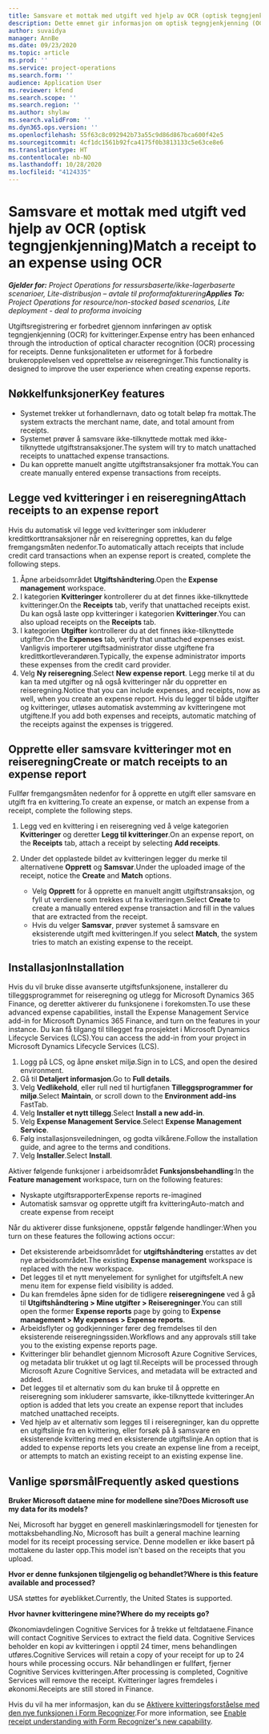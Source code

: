 ```yaml
---
title: Samsvare et mottak med utgift ved hjelp av OCR (optisk tegngjenkjenning)
description: Dette emnet gir informasjon om optisk tegngjenkjenning (OCR) for kvitteringer.
author: suvaidya
manager: AnnBe
ms.date: 09/23/2020
ms.topic: article
ms.prod: ''
ms.service: project-operations
ms.search.form: ''
audience: Application User
ms.reviewer: kfend
ms.search.scope: ''
ms.search.region: ''
ms.author: shylaw
ms.search.validFrom: ''
ms.dyn365.ops.version: ''
ms.openlocfilehash: 55f63c8c092942b73a55c9d86d867bca600f42e5
ms.sourcegitcommit: 4cf1dc1561b92fca4175f0b3813133c5e63ce8e6
ms.translationtype: HT
ms.contentlocale: nb-NO
ms.lasthandoff: 10/28/2020
ms.locfileid: "4124335"
---
```

# <a name="match-a-receipt-to-an-expense-using-ocr"></a><span data-ttu-id="2e000-103">Samsvare et mottak med utgift ved hjelp av OCR (optisk tegngjenkjenning)</span><span class="sxs-lookup"><span data-stu-id="2e000-103">Match a receipt to an expense using OCR</span></span>

<span data-ttu-id="2e000-104">_**Gjelder for:** Project Operations for ressursbaserte/ikke-lagerbaserte scenarioer, Lite-distribusjon – avtale til proformafakturering_</span><span class="sxs-lookup"><span data-stu-id="2e000-104">_**Applies To:** Project Operations for resource/non-stocked based scenarios, Lite deployment - deal to proforma invoicing_</span></span>

<span data-ttu-id="2e000-105">Utgiftsregistrering er forbedret gjennom innføringen av optisk tegngjenkjenning (OCR) for kvitteringer.</span><span class="sxs-lookup"><span data-stu-id="2e000-105">Expense entry has been enhanced through the introduction of optical character recognition (OCR) processing for receipts.</span></span> <span data-ttu-id="2e000-106">Denne funksjonaliteten er utformet for å forbedre brukeropplevelsen ved opprettelse av reiseregninger.</span><span class="sxs-lookup"><span data-stu-id="2e000-106">This functionality is designed to improve the user experience when creating expense reports.</span></span>

## <a name="key-features"></a><span data-ttu-id="2e000-107">Nøkkelfunksjoner</span><span class="sxs-lookup"><span data-stu-id="2e000-107">Key features</span></span>

- <span data-ttu-id="2e000-108">Systemet trekker ut forhandlernavn, dato og totalt beløp fra mottak.</span><span class="sxs-lookup"><span data-stu-id="2e000-108">The system extracts the merchant name, date, and total amount from receipts.</span></span>
- <span data-ttu-id="2e000-109">Systemet prøver å samsvare ikke-tilknyttede mottak med ikke-tilknyttede utgiftstransaksjoner.</span><span class="sxs-lookup"><span data-stu-id="2e000-109">The system will try to match unattached receipts to unattached expense transactions.</span></span>
- <span data-ttu-id="2e000-110">Du kan opprette manuelt angitte utgiftstransaksjoner fra mottak.</span><span class="sxs-lookup"><span data-stu-id="2e000-110">You can create manually entered expense transactions from receipts.</span></span>

## <a name="attach-receipts-to-an-expense-report"></a><span data-ttu-id="2e000-111">Legge ved kvitteringer i en reiseregning</span><span class="sxs-lookup"><span data-stu-id="2e000-111">Attach receipts to an expense report</span></span>

<span data-ttu-id="2e000-112">Hvis du automatisk vil legge ved kvitteringer som inkluderer kredittkorttransaksjoner når en reiseregning opprettes, kan du følge fremgangsmåten nedenfor.</span><span class="sxs-lookup"><span data-stu-id="2e000-112">To automatically attach receipts that include credit card transactions when an expense report is created, complete the following steps.</span></span>

  1. <span data-ttu-id="2e000-113">Åpne arbeidsområdet **Utgiftshåndtering**.</span><span class="sxs-lookup"><span data-stu-id="2e000-113">Open the **Expense management** workspace.</span></span>
  2. <span data-ttu-id="2e000-114">I kategorien **Kvitteringer** kontrollerer du at det finnes ikke-tilknyttede kvitteringer.</span><span class="sxs-lookup"><span data-stu-id="2e000-114">On the **Receipts** tab, verify that unattached receipts exist.</span></span> <span data-ttu-id="2e000-115">Du kan også laste opp kvitteringer i kategorien **Kvitteringer**.</span><span class="sxs-lookup"><span data-stu-id="2e000-115">You can also upload receipts on the **Receipts** tab.</span></span>
  3. <span data-ttu-id="2e000-116">I kategorien **Utgifter** kontrollerer du at det finnes ikke-tilknyttede utgifter.</span><span class="sxs-lookup"><span data-stu-id="2e000-116">On the **Expenses** tab, verify that unattached expenses exist.</span></span> <span data-ttu-id="2e000-117">Vanligvis importerer utgiftsadministrator disse utgiftene fra kredittkortleverandøren.</span><span class="sxs-lookup"><span data-stu-id="2e000-117">Typically, the expense administrator imports these expenses from the credit card provider.</span></span>
  4. <span data-ttu-id="2e000-118">Velg **Ny reiseregning**.</span><span class="sxs-lookup"><span data-stu-id="2e000-118">Select **New expense report**.</span></span> <span data-ttu-id="2e000-119">Legg merke til at du kan ta med utgifter og nå også kvitteringer når du oppretter en reiseregning.</span><span class="sxs-lookup"><span data-stu-id="2e000-119">Notice that you can include expenses, and receipts, now as well, when you create an expense report.</span></span> <span data-ttu-id="2e000-120">Hvis du legger til både utgifter og kvitteringer, utløses automatisk avstemming av kvitteringene mot utgiftene.</span><span class="sxs-lookup"><span data-stu-id="2e000-120">If you add both expenses and receipts, automatic matching of the receipts against the expenses is triggered.</span></span>

## <a name="create-or-match-receipts-to-an-expense-report"></a><span data-ttu-id="2e000-121">Opprette eller samsvare kvitteringer mot en reiseregning</span><span class="sxs-lookup"><span data-stu-id="2e000-121">Create or match receipts to an expense report</span></span>
<span data-ttu-id="2e000-122">Fullfør fremgangsmåten nedenfor for å opprette en utgift eller samsvare en utgift fra en kvittering.</span><span class="sxs-lookup"><span data-stu-id="2e000-122">To create an expense, or match an expense from a receipt, complete the following steps.</span></span>

  1. <span data-ttu-id="2e000-123">Legg ved en kvittering i en reiseregning ved å velge kategorien **Kvitteringer** og deretter **Legg til kvitteringer**.</span><span class="sxs-lookup"><span data-stu-id="2e000-123">On an expense report, on the **Receipts** tab, attach a receipt by selecting **Add receipts**.</span></span>
  2. <span data-ttu-id="2e000-124">Under det opplastede bildet av kvitteringen legger du merke til alternativene **Opprett** og **Samsvar**.</span><span class="sxs-lookup"><span data-stu-id="2e000-124">Under the uploaded image of the receipt, notice the **Create** and **Match** options.</span></span>

      - <span data-ttu-id="2e000-125">Velg **Opprett** for å opprette en manuelt angitt utgiftstransaksjon, og fyll ut verdiene som trekkes ut fra kvitteringen.</span><span class="sxs-lookup"><span data-stu-id="2e000-125">Select **Create** to create a manually entered expense transaction and fill in the values that are extracted from the receipt.</span></span>
      - <span data-ttu-id="2e000-126">Hvis du velger **Samsvar**, prøver systemet å samsvare en eksisterende utgift med kvitteringen.</span><span class="sxs-lookup"><span data-stu-id="2e000-126">If you select **Match**, the system tries to match an existing expense to the receipt.</span></span>

## <a name="installation"></a><span data-ttu-id="2e000-127">Installasjon</span><span class="sxs-lookup"><span data-stu-id="2e000-127">Installation</span></span>

<span data-ttu-id="2e000-128">Hvis du vil bruke disse avanserte utgiftsfunksjonene, installerer du tilleggsprogrammet for reiseregning og utlegg for Microsoft Dynamics 365 Finance, og deretter aktiverer du funksjonene i forekomsten.</span><span class="sxs-lookup"><span data-stu-id="2e000-128">To use these advanced expense capabilities, install the Expense Management Service add-in for Microsoft Dynamics 365 Finance, and turn on the features in your instance.</span></span> <span data-ttu-id="2e000-129">Du kan få tilgang til tillegget fra prosjektet i Microsoft Dynamics Lifecycle Services (LCS).</span><span class="sxs-lookup"><span data-stu-id="2e000-129">You can access the add-in from your project in Microsoft Dynamics Lifecycle Services (LCS).</span></span>

1. <span data-ttu-id="2e000-130">Logg på LCS, og åpne ønsket miljø.</span><span class="sxs-lookup"><span data-stu-id="2e000-130">Sign in to LCS, and open the desired environment.</span></span>
2. <span data-ttu-id="2e000-131">Gå til **Detaljert informasjon**.</span><span class="sxs-lookup"><span data-stu-id="2e000-131">Go to **Full details**.</span></span>
3. <span data-ttu-id="2e000-132">Velg **Vedlikehold**, eller rull ned til hurtigfanen **Tilleggsprogrammer for miljø**.</span><span class="sxs-lookup"><span data-stu-id="2e000-132">Select **Maintain**, or scroll down to the **Environment add-ins** FastTab.</span></span>
4. <span data-ttu-id="2e000-133">Velg **Installer et nytt tillegg**.</span><span class="sxs-lookup"><span data-stu-id="2e000-133">Select **Install a new add-in**.</span></span>
5. <span data-ttu-id="2e000-134">Velg **Expense Management Service**.</span><span class="sxs-lookup"><span data-stu-id="2e000-134">Select **Expense Management Service**.</span></span>
6. <span data-ttu-id="2e000-135">Følg installasjonsveiledningen, og godta vilkårene.</span><span class="sxs-lookup"><span data-stu-id="2e000-135">Follow the installation guide, and agree to the terms and conditions.</span></span>
7. <span data-ttu-id="2e000-136">Velg **Installer**.</span><span class="sxs-lookup"><span data-stu-id="2e000-136">Select **Install**.</span></span>

<span data-ttu-id="2e000-137">Aktiver følgende funksjoner i arbeidsområdet **Funksjonsbehandling**:</span><span class="sxs-lookup"><span data-stu-id="2e000-137">In the **Feature management** workspace, turn on the following features:</span></span>

- <span data-ttu-id="2e000-138">Nyskapte utgiftsrapporter</span><span class="sxs-lookup"><span data-stu-id="2e000-138">Expense reports re-imagined</span></span>
- <span data-ttu-id="2e000-139">Automatisk samsvar og opprette utgift fra kvittering</span><span class="sxs-lookup"><span data-stu-id="2e000-139">Auto-match and create expense from receipt</span></span>

<span data-ttu-id="2e000-140">Når du aktiverer disse funksjonene, oppstår følgende handlinger:</span><span class="sxs-lookup"><span data-stu-id="2e000-140">When you turn on these features the following actions occur:</span></span>

- <span data-ttu-id="2e000-141">Det eksisterende arbeidsområdet for **utgiftshåndtering** erstattes av det nye arbeidsområdet.</span><span class="sxs-lookup"><span data-stu-id="2e000-141">The existing **Expense management** workspace is replaced with the new workspace.</span></span>
- <span data-ttu-id="2e000-142">Det legges til et nytt menyelement for synlighet for utgiftsfelt.</span><span class="sxs-lookup"><span data-stu-id="2e000-142">A new menu item for expense field visibility is added.</span></span>
- <span data-ttu-id="2e000-143">Du kan fremdeles åpne siden for de tidligere **reiseregningene** ved å gå til **Utgiftshåndtering > Mine utgifter > Reiseregninger**.</span><span class="sxs-lookup"><span data-stu-id="2e000-143">You can still open the former **Expense reports** page by going to **Expense management > My expenses > Expense reports**.</span></span>
- <span data-ttu-id="2e000-144">Arbeidsflyter og godkjenninger fører deg fremdelses til den eksisterende reiseregningssiden.</span><span class="sxs-lookup"><span data-stu-id="2e000-144">Workflows and any approvals still take you to the existing expense reports page.</span></span>
- <span data-ttu-id="2e000-145">Kvitteringer blir behandlet gjennom Microsoft Azure Cognitive Services, og metadata blir trukket ut og lagt til.</span><span class="sxs-lookup"><span data-stu-id="2e000-145">Receipts will be processed through Microsoft Azure Cognitive Services, and metadata will be extracted and added.</span></span>
- <span data-ttu-id="2e000-146">Det legges til et alternativ som du kan bruke til å opprette en reiseregning som inkluderer samsvarte, ikke-tilknyttede kvitteringer.</span><span class="sxs-lookup"><span data-stu-id="2e000-146">An option is added that lets you create an expense report that includes matched unattached receipts.</span></span>
- <span data-ttu-id="2e000-147">Ved hjelp av et alternativ som legges til i reiseregninger, kan du opprette en utgiftslinje fra en kvittering, eller forsøk på å samsvare en eksisterende kvittering med en eksisterende utgiftslinje.</span><span class="sxs-lookup"><span data-stu-id="2e000-147">An option that is added to expense reports lets you create an expense line from a receipt, or attempts to match an existing receipt to an existing expense line.</span></span>

## <a name="frequently-asked-questions"></a><span data-ttu-id="2e000-148">Vanlige spørsmål</span><span class="sxs-lookup"><span data-stu-id="2e000-148">Frequently asked questions</span></span>

<span data-ttu-id="2e000-149">**Bruker Microsoft dataene mine for modellene sine?**</span><span class="sxs-lookup"><span data-stu-id="2e000-149">**Does Microsoft use my data for its models?**</span></span>

<span data-ttu-id="2e000-150">Nei, Microsoft har bygget en generell maskinlæringsmodell for tjenesten for mottaksbehandling.</span><span class="sxs-lookup"><span data-stu-id="2e000-150">No, Microsoft has built a general machine learning model for its receipt processing service.</span></span> <span data-ttu-id="2e000-151">Denne modellen er ikke basert på mottakene du laster opp.</span><span class="sxs-lookup"><span data-stu-id="2e000-151">This model isn't based on the receipts that you upload.</span></span>

<span data-ttu-id="2e000-152">**Hvor er denne funksjonen tilgjengelig og behandlet?**</span><span class="sxs-lookup"><span data-stu-id="2e000-152">**Where is this feature available and processed?**</span></span>

<span data-ttu-id="2e000-153">USA støttes for øyeblikket.</span><span class="sxs-lookup"><span data-stu-id="2e000-153">Currently, the United States is supported.</span></span>

<span data-ttu-id="2e000-154">**Hvor havner kvitteringene mine?**</span><span class="sxs-lookup"><span data-stu-id="2e000-154">**Where do my receipts go?**</span></span>

<span data-ttu-id="2e000-155">Økonomiavdelingen Cognitive Services for å trekke ut feltdataene.</span><span class="sxs-lookup"><span data-stu-id="2e000-155">Finance will contact Cognitive Services to extract the field data.</span></span> <span data-ttu-id="2e000-156">Cognitive Services beholder en kopi av kvitteringen i opptil 24 timer, mens behandlingen utføres.</span><span class="sxs-lookup"><span data-stu-id="2e000-156">Cognitive Services will retain a copy of your receipt for up to 24 hours while processing occurs.</span></span> <span data-ttu-id="2e000-157">Når behandlingen er fullført, fjerner Cognitive Services kvitteringen.</span><span class="sxs-lookup"><span data-stu-id="2e000-157">After processing is completed, Cognitive Services will remove the receipt.</span></span> <span data-ttu-id="2e000-158">Kvitteringer lagres fremdeles i økonomi.</span><span class="sxs-lookup"><span data-stu-id="2e000-158">Receipts are still stored in Finance.</span></span>

<span data-ttu-id="2e000-159">Hvis du vil ha mer informasjon, kan du se [Aktivere kvitteringsforståelse med den nye funksjonen i Form Recognizer](https://azure.microsoft.com/blog/enable-receipt-understanding-with-form-recognizer-s-new-capability/).</span><span class="sxs-lookup"><span data-stu-id="2e000-159">For more information, see [Enable receipt understanding with Form Recognizer's new capability](https://azure.microsoft.com/blog/enable-receipt-understanding-with-form-recognizer-s-new-capability/).</span></span>
